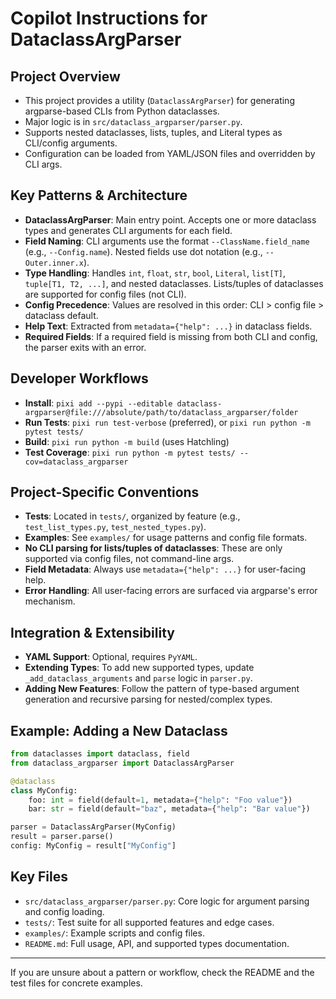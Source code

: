 # Copilot Instructions for DataclassArgParser

## Project Overview
- This project provides a utility (`DataclassArgParser`) for generating argparse-based CLIs from Python dataclasses.
- Major logic is in `src/dataclass_argparser/parser.py`.
- Supports nested dataclasses, lists, tuples, and Literal types as CLI/config arguments.
- Configuration can be loaded from YAML/JSON files and overridden by CLI args.

## Key Patterns & Architecture
- **DataclassArgParser**: Main entry point. Accepts one or more dataclass types and generates CLI arguments for each field.
- **Field Naming**: CLI arguments use the format `--ClassName.field_name` (e.g., `--Config.name`). Nested fields use dot notation (e.g., `--Outer.inner.x`).
- **Type Handling**: Handles `int`, `float`, `str`, `bool`, `Literal`, `list[T]`, `tuple[T1, T2, ...]`, and nested dataclasses. Lists/tuples of dataclasses are supported for config files (not CLI).
- **Config Precedence**: Values are resolved in this order: CLI > config file > dataclass default.
- **Help Text**: Extracted from `metadata={"help": ...}` in dataclass fields.
- **Required Fields**: If a required field is missing from both CLI and config, the parser exits with an error.

## Developer Workflows
- **Install**: `pixi add --pypi --editable dataclass-argparser@file:///absolute/path/to/dataclass_argparser/folder`
- **Run Tests**: `pixi run test-verbose` (preferred), or `pixi run python -m pytest tests/`
- **Build**: `pixi run python -m build` (uses Hatchling)
- **Test Coverage**: `pixi run python -m pytest tests/ --cov=dataclass_argparser`

## Project-Specific Conventions
- **Tests**: Located in `tests/`, organized by feature (e.g., `test_list_types.py`, `test_nested_types.py`).
- **Examples**: See `examples/` for usage patterns and config file formats.
- **No CLI parsing for lists/tuples of dataclasses**: These are only supported via config files, not command-line args.
- **Field Metadata**: Always use `metadata={"help": ...}` for user-facing help.
- **Error Handling**: All user-facing errors are surfaced via argparse's error mechanism.

## Integration & Extensibility
- **YAML Support**: Optional, requires `PyYAML`.
- **Extending Types**: To add new supported types, update `_add_dataclass_arguments` and `parse` logic in `parser.py`.
- **Adding New Features**: Follow the pattern of type-based argument generation and recursive parsing for nested/complex types.

## Example: Adding a New Dataclass
```python
from dataclasses import dataclass, field
from dataclass_argparser import DataclassArgParser

@dataclass
class MyConfig:
    foo: int = field(default=1, metadata={"help": "Foo value"})
    bar: str = field(default="baz", metadata={"help": "Bar value"})

parser = DataclassArgParser(MyConfig)
result = parser.parse()
config: MyConfig = result["MyConfig"]
```

## Key Files
- `src/dataclass_argparser/parser.py`: Core logic for argument parsing and config loading.
- `tests/`: Test suite for all supported features and edge cases.
- `examples/`: Example scripts and config files.
- `README.md`: Full usage, API, and supported types documentation.

---
If you are unsure about a pattern or workflow, check the README and the test files for concrete examples.
